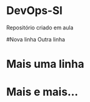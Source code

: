 ﻿# DevOps-SI
Repositório criado em aula

#Nova linha
Outra linha

# Mais uma linha
# Mais e mais...
